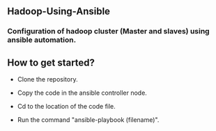 ## Hadoop-Using-Ansible

### Configuration of hadoop cluster (Master and slaves) using ansible automation. 


## How to get started?

- Clone the repository.

- Copy the code in the ansible controller node.

- Cd to the location of the code file.

- Run the command "ansible-playbook (filename)".

